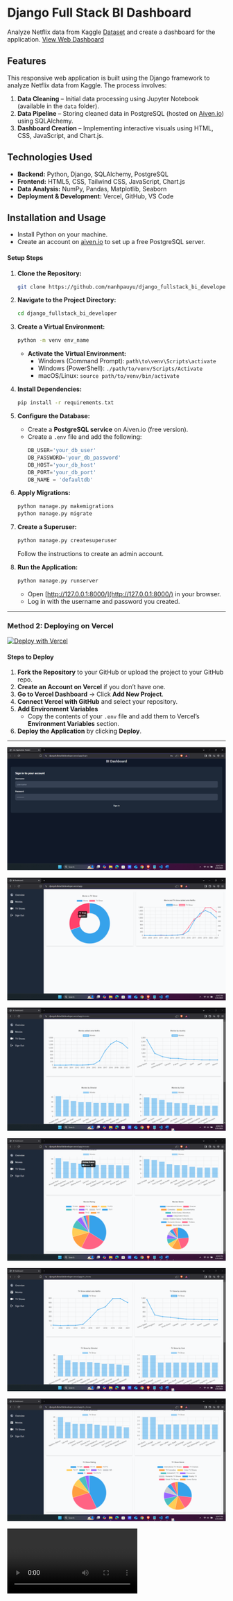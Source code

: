 # Django Full Stack BI Dashboard

Analyze Netflix data from Kaggle [Dataset](https://www.kaggle.com/datasets/shivamb/netflix-shows) and create a dashboard for the application. [View Web Dashboard](https://djangofullstackbideveloper.vercel.app)

## Features
This responsive web application is built using the Django framework to analyze Netflix data from Kaggle. The process involves:
1. **Data Cleaning** – Initial data processing using Jupyter Notebook (available in the `data` folder).
2. **Data Pipeline** – Storing cleaned data in PostgreSQL (hosted on [Aiven.io](https://aiven.io/)) using SQLAlchemy.
3. **Dashboard Creation** – Implementing interactive visuals using HTML, CSS, JavaScript, and Chart.js.

## Technologies Used
- **Backend:** Python, Django, SQLAlchemy, PostgreSQL
- **Frontend:** HTML5, CSS, Tailwind CSS, JavaScript, Chart.js
- **Data Analysis:** NumPy, Pandas, Matplotlib, Seaborn
- **Deployment & Development:** Vercel, GitHub, VS Code



## Installation and Usage

- Install Python on your machine.
- Create an account on [aiven.io](https://aiven.io/) to set up a free PostgreSQL server.
#### Setup Steps
1. **Clone the Repository:**
   ```bash
   git clone https://github.com/nanhpauyu/django_fullstack_bi_developer.git
   ```
2. **Navigate to the Project Directory:**
   ```bash
   cd django_fullstack_bi_developer
   ```
3. **Create a Virtual Environment:**
   ```bash
   python -m venv env_name
   ```
   - **Activate the Virtual Environment:**
     - Windows (Command Prompt): `path\to\venv\Scripts\activate`
     - Windows (PowerShell): `./path/to/venv/Scripts/Activate`
     - macOS/Linux: `source path/to/venv/bin/activate`

4. **Install Dependencies:**
   ```bash
   pip install -r requirements.txt
   ```
5. **Configure the Database:**
   - Create a **PostgreSQL service** on Aiven.io (free version).
   - Create a `.env` file and add the following:
     ```python
     DB_USER='your_db_user'
     DB_PASSWORD='your_db_password'
     DB_HOST='your_db_host'
     DB_PORT='your_db_port'
     DB_NAME = 'defaultdb'
     ```
6. **Apply Migrations:**
   ```bash
   python manage.py makemigrations
   python manage.py migrate
   ```
7. **Create a Superuser:**
   ```bash
   python manage.py createsuperuser
   ```
   Follow the instructions to create an admin account.

8. **Run the Application:**
   ```bash
   python manage.py runserver
   ```
   - Open [http://127.0.0.1:8000/](http://127.0.0.1:8000/) in your browser.
   - Log in with the username and password you created.


---

### Method 2: Deploying on Vercel
[![Deploy with Vercel](https://vercel.com/button)](https://vercel.com/new/clone?repository-url=https%3A%2F%2Fgithub.com%2Fvercel%2Fexamples%2Ftree%2Fmain%2Fpython%2Fdjango&demo-title=Django%20%2B%20Vercel&demo-description=Use%20Django%204%20on%20Vercel%20with%20Serverless%20Functions%20using%20the%20Python%20Runtime.&demo-url=https%3A%2F%2Fdjango-template.vercel.app%2F&demo-image=https://assets.vercel.com/image/upload/v1669994241/random/django.png)

#### Steps to Deploy
1. **Fork the Repository** to your GitHub or upload the project to your GitHub repo.
2. **Create an Account on Vercel** if you don’t have one.
3. **Go to Vercel Dashboard** → Click **Add New Project**.
4. **Connect Vercel with GitHub** and select your repository.
5. **Add Environment Variables**
   - Copy the contents of your `.env` file and add them to Vercel’s **Environment Variables** section.
6. **Deploy the Application** by clicking **Deploy**.

---

![Login](/images/a.png)

![Overview](/images/b.png)

![Movies](/images/c.png)

![Movies](/images/d.png)

![TV Shows](/images/e.png)

![TV Shows](/images/f.png)

![Videos](/images/recording.mp4)